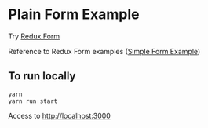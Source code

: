 # Plain Form Example

Try  [Redux Form](https://redux-form.com/7.3.0/)

Reference to Redux Form examples ([Simple Form Example](https://redux-form.com/7.3.0/examples/simple/))



## To run locally

```
yarn
yarn run start
```

Access to [http://localhost:3000](http://localhost:3000)

